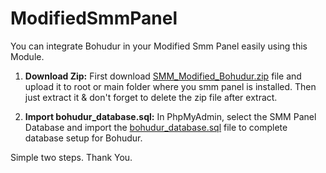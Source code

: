 # ModifiedSmmPanel

You can integrate Bohudur in your Modified Smm Panel easily using this Module.
1. **Download Zip:** First download [SMM_Modified_Bohudur.zip](https://github.com/BohudurOne/) file and upload it to root or main folder where you smm panel is installed. Then just extract it & don't forget to delete the zip file after extract.

2. **Import bohudur_database.sql:** In PhpMyAdmin, select the SMM Panel Database and import the [bohudur_database.sql](https://github.com/BohudurOne/) file to complete database setup for Bohudur.

Simple two steps. Thank You.
